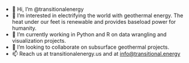 - 👋 Hi, I’m @transitionalenergy
- 👀 I’m interested in electrifying the world with geothermal energy. The heat under our feet is renewable and provides baseload power for humanity.
- 🌱 I’m currently working in Python and R on data wrangling and visualization projects.
- 💞️ I’m looking to collaborate on subsurface geothermal projects.
- 📫 Reach us at transitionalenergy.us and at info@transitional.energy

<!---
transitionalenergy/transitionalenergy is a ✨ special ✨ repository because its `README.md` (this file) appears on your GitHub profile.
You can click the Preview link to take a look at your changes.
--->
